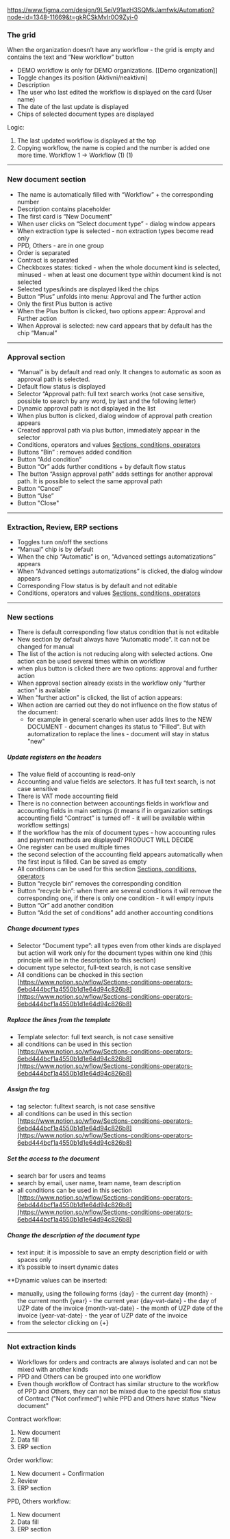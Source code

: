 
https://www.figma.com/design/9L5eiV91azH3SQMkJamfwk/Automation?node-id=1348-11669&t=gkRCSkMvIr0O9Zyi-0

### The grid

When the organization doesn’t have any workflow - the grid is empty and contains the text and “New workflow” button

- DEMO workflow is only for DEMO organizations. [[Demo organization]]
- Toggle changes its position (Aktivni/neaktivni)
- Description
- The user who last edited the workflow is displayed on the card (User name)
- The date of the last update is displayed
- Chips of selected document types are displayed

Logic:

1. The last updated workflow is displayed at the top
2. Copying workflow, the name is copied and the number is added one more time. Workflow 1 → Workflow (1) (1)

---


### New document section

- The name is automatically filled with “Workflow” + the corresponding number
- Description contains placeholder
- The first card is “New Document”
- When user clicks on “Select document type” - dialog window appears
- When extraction type is selected - non extraction types become read only
- PPD, Others - are in one group
- Order is separated
- Contract is separated
- Checkboxes states: ticked - when the whole document kind is selected, minused - when at least one document type within document kind is not selected
- Selected types/kinds are displayed liked the chips 
- Button “Plus” unfolds into menu: Approval and The further action
- Only the first Plus button is active
- When the Plus button is clicked, two options appear: Approval and Further action
- When Approval is selected: new card appears that by default has the chip “Manual”

---



### Approval section

- “Manual” is by default and read only. It changes to automatic as soon as approval path is selected.
- Default flow status is displayed
- Selector “Approval path: full text search works (not case sensitive, possible to search by any word, by last and the following letter)
- Dynamic approval path is not displayed in the list
- When plus button is clicked, dialog window of approval path creation appears
- Created approval path via plus button, immediately appear in the selector
- Conditions, operators and values [Sections, conditions, operators](https://www.notion.so/Sections-conditions-operators-6ebd444bcf1a4550b1d1e64d94c826b8?pvs=21)
- Buttons “Bin” :  removes added condition
- Button “Add condition”
- Button “Or” adds further conditions + by default flow status
- The button “Assign approval path” adds settings for another approval path. It is possible to select the same approval path
- Button “Cancel”
- Button “Use”
- Button "Close"

---


### Extraction, Review, ERP sections

- Toggles turn on/off the sections
- “Manual” chip is by default
- When the chip “Automatic” is on, “Advanced settings automatizations” appears
- When “Advanced settings automatizations” is clicked, the dialog window appears
- Corresponding Flow status is by default and not editable
- Conditions, operators and values [Sections, conditions, operators](https://www.notion.so/Sections-conditions-operators-6ebd444bcf1a4550b1d1e64d94c826b8?pvs=21)

---


### New sections

- There is default corresponding flow status condition that is not editable
- New section by default always have “Automatic mode”. It can not be changed for manual
- The list of the action is not reducing along with selected actions. One action can be used several times within on workflow
- when plus button is clicked there are two options: approval and further action
- When approval section already exists in the workflow only “further action” is available
- When “further action” is clicked, the list of action appears:
- When action are carried out they do not influence on the flow status of the document:
	- for example in general scenario when user adds lines to the NEW DOCUMENT - document changes its status to "Filled". But with automatization to replace the lines - document will stay in status "new"

##### Update registers on the headers

- The value field of accounting is read-only
- Accounting and value fields are selectors. It has full text search, is not case sensitive
- There is VAT mode accounting field
- There is no connection between accountings fields in workflow and accounting fields in main settings (it means if in organization settings accounting field “Contract” is turned off - it will be available within workflow settings)
- If the workflow has the mix of document types - how accounting rules and payment methods are displayed? PRODUCT WILL DECIDE
- One register can be used multiple times
- the second selection of the accounting field appears automatically when the first input is filled. Can be saved as empty
- All conditions can be used for this section [Sections, conditions, operators](https://www.notion.so/Sections-conditions-operators-6ebd444bcf1a4550b1d1e64d94c826b8?pvs=21)
- Button “recycle bin” removes the corresponding condition
- Button “recycle bin”: when there are several conditions it will remove the corresponding one, if there is only one condition - it will empty inputs
- Button “Or” add another condition
- Button “Add the set of conditions” add another accounting conditions

##### Change document types

- Selector “Document type”: all types even from other kinds are displayed but action will work only for the document types within one kind (this principle will be in the description to this section)
- document type selector, full-text search, is not case sensitive
- All conditions can be checked in this section [](https://www.notion.so/Sections-conditions-operators-6ebd444bcf1a4550b1d1e64d94c826b8?pvs=21)[https://www.notion.so/wflow/Sections-conditions-operators-6ebd444bcf1a4550b1d1e64d94c826b8](https://www.notion.so/wflow/Sections-conditions-operators-6ebd444bcf1a4550b1d1e64d94c826b8)

##### Replace the lines from the template

- Template selector: full text search, is not case sensitive
- all conditions can be used in this section [](https://www.notion.so/Sections-conditions-operators-6ebd444bcf1a4550b1d1e64d94c826b8?pvs=21)[https://www.notion.so/wflow/Sections-conditions-operators-6ebd444bcf1a4550b1d1e64d94c826b8](https://www.notion.so/wflow/Sections-conditions-operators-6ebd444bcf1a4550b1d1e64d94c826b8)

##### Assign the tag

- tag selector: fulltext search, is not case sensitive
- all conditions can be used in this section [](https://www.notion.so/Sections-conditions-operators-6ebd444bcf1a4550b1d1e64d94c826b8?pvs=21)[https://www.notion.so/wflow/Sections-conditions-operators-6ebd444bcf1a4550b1d1e64d94c826b8](https://www.notion.so/wflow/Sections-conditions-operators-6ebd444bcf1a4550b1d1e64d94c826b8)

##### Set the access to the document

- search bar for users and teams
- search by email, user name, team name, team description
- all conditions can be used in this section [](https://www.notion.so/Sections-conditions-operators-6ebd444bcf1a4550b1d1e64d94c826b8?pvs=21)[https://www.notion.so/wflow/Sections-conditions-operators-6ebd444bcf1a4550b1d1e64d94c826b8](https://www.notion.so/wflow/Sections-conditions-operators-6ebd444bcf1a4550b1d1e64d94c826b8)

##### Change the description of the document type

* text input: it is impossible to save an empty description field or with spaces only
* it’s possible to insert dynamic dates

**Dynamic values can be inserted:

- manually, using the following forms
    {day} - the current day
    {month} - the current month
    {year} - the current year
    {day-vat-date} - the day of UZP date of the invoice
    {month-vat-date} - the month of UZP date of the invoice
    {year-vat-date} - the year of UZP date of the invoice
- from the selector clicking on {+}
---

### Not extraction kinds

* Workflows for orders and contracts are always isolated and can not be mixed with another kinds
* PPD and Others can be grouped into one workflow
* Even though workflow of Contract has similar structure to the workflow of PPD and Others, they can not be mixed due to the special flow status of Contract ("Not confirmed") while PPD and Others have status "New document"

Contract workflow:
1. New document
2. Data fill
3. ERP section

Order workflow:
1. New document + Confirmation
2. Review
3. ERP section

PPD, Others workflow:
1. New document 
2. Data fill
3. ERP section
